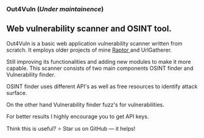 ### Out4Vuln  (*Under maintainence*)
Web vulnerability scanner and OSINT tool.
---

Out4Vuln is a basic web application vulnerability scanner written from scratch. It employs older projects of mine [ Raptor ](https://github.com/HJ23/Raptor) and UrlGatherer.

Still improving its functionalities and adding new modules to make it more capable. This scanner consists of
two main components OSINT finder and Vulnerability finder.

OSINT finder uses different API's as well as free resources to identify attack surface.

On the other hand Vulnerability finder fuzz's for vulnerabilities.

For better results I highly encourage you to get API keys.

Think this is useful? ⭐ Star us on GitHub — it helps!


